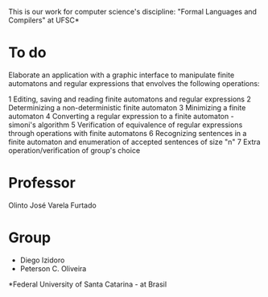 This is our work for computer science's discipline: "Formal Languages and Compilers" at UFSC\*

To do
=====
Elaborate an application with a graphic interface to manipulate finite automatons and regular expressions that envolves the following operations:

1 Editing, saving and reading finite automatons and regular expressions
2 Determinizing a non-deterministic finite automaton
3 Minimizing a finite automaton
4 Converting a regular expression to a finite automaton - simoni's algorithm
5 Verification of equivalence of regular expressions through operations with finite automatons
6 Recognizing sentences in a finite automaton and enumeration of accepted sentences of size "n"
7 Extra operation/verification of group's choice

Professor
=========
Olinto José Varela Furtado

Group
=====
* Diego Izidoro
* Peterson C. Oliveira

\*Federal University of Santa Catarina - at Brasil
